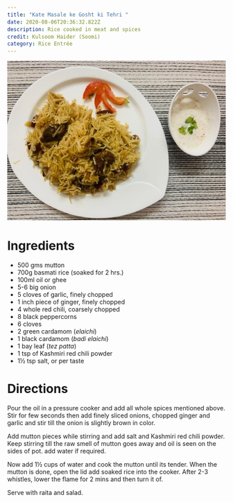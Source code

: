 ```yaml
---
title: "Kate Masale ke Gosht ki Tehri "
date: 2020-08-06T20:36:32.822Z
description: Rice cooked in meat and spices
credit: Kulsoom Haider (Soomi)
category: Rice Entrée
---
```

![](katey-masale-ke-gosht-ki-tehri.jpg)

# Ingredients

* 500 gms mutton
* 700g basmati rice (soaked for 2 hrs.)
* 100ml oil or ghee
* 5-6 big onion 
* 5 cloves of garlic, finely chopped
* 1 inch piece of ginger, finely chopped
* 4 whole red chili, coarsely chopped
* 8 black peppercorns 
* 6 cloves 
* 2 green cardamom (*elaichi*)
* 1 black cardamom (*badi elaichi*)
* 1 bay leaf (*tez patta*)
* 1 tsp of Kashmiri red chili powder
* 1½ tsp salt, or per taste

# Directions

Pour the oil in a pressure cooker and add all whole spices mentioned above. Stir for few seconds then add finely sliced onions, chopped ginger and garlic and stir till the onion is slightly brown in color.

Add mutton pieces while stirring and add salt and Kashmiri red chili powder. Keep stirring till the raw smell of mutton goes away and oil is seen on the sides of pot. add water if required.

Now add 1½ cups of water and cook the mutton until its tender. When the mutton is done, open the lid add soaked rice into the cooker. After 2-3 whistles, lower the flame for 2 mins and then turn it of.

Serve with raita and salad.